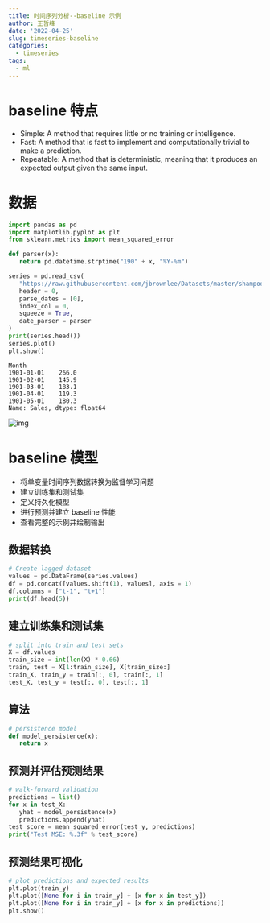 ```yaml
---
title: 时间序列分析--baseline 示例
author: 王哲峰
date: '2022-04-25'
slug: timeseries-baseline
categories:
  - timeseries
tags:
  - ml
---
```






# baseline 特点


- Simple: A method that requires little or no training or intelligence.
- Fast: A method that is fast to implement and computationally trivial to make a prediction.
- Repeatable: A method that is deterministic, meaning that it produces an expected output given the same input.

# 数据


```python
import pandas as pd 
import matplotlib.pyplot as plt 
from sklearn.metrics import mean_squared_error
```


```python
def parser(x):
   return pd.datetime.strptime("190" + x, "%Y-%m")

series = pd.read_csv(
   "https://raw.githubusercontent.com/jbrownlee/Datasets/master/shampoo.csv",
   header = 0,
   parse_dates = [0],
   index_col = 0,
   squeeze = True,
   date_parser = parser
)
print(series.head())
series.plot()
plt.show()
```

```
Month
1901-01-01    266.0
1901-02-01    145.9
1901-03-01    183.1
1901-04-01    119.3
1901-05-01    180.3
Name: Sales, dtype: float64
```

![img](images/shampoo.png)

# baseline 模型

- 将单变量时间序列数据转换为监督学习问题
- 建立训练集和测试集
- 定义持久化模型
- 进行预测并建立 baseline 性能
- 查看完整的示例并绘制输出

## 数据转换

```python
# Create lagged dataset
values = pd.DataFrame(series.values)
df = pd.concat([values.shift(1), values], axis = 1)
df.columns = ["t-1", "t+1"]
print(df.head(5))
```

## 建立训练集和测试集


```python
# split into train and test sets
X = df.values
train_size = int(len(X) * 0.66)
train, test = X[1:train_size], X[train_size:]
train_X, train_y = train[:, 0], train[:, 1]
test_X, test_y = test[:, 0], test[:, 1]
```

## 算法

```python
# persistence model
def model_persistence(x):
   return x
```

## 预测并评估预测结果


```python
# walk-forward validation
predictions = list()
for x in test_X:
   yhat = model_persistence(x)
   predictions.append(yhat)
test_score = mean_squared_error(test_y, predictions)
print("Test MSE: %.3f" % test_score)
```

## 预测结果可视化


```python
# plot predictions and expected results
plt.plot(train_y)
plt.plot([None for i in train_y] + [x for x in test_y])
plt.plot([None for i in train_y] + [x for x in predictions])
plt.show()
```